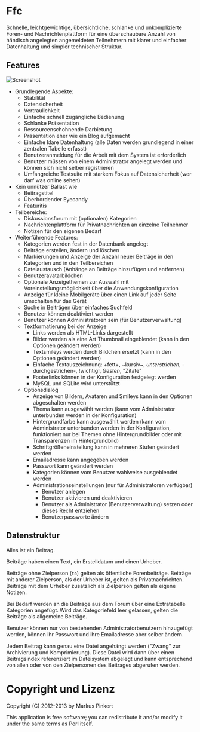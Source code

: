Ffc
===

Schnelle, leichtgewichtige, übersichtliche, schlanke und 
unkomplizierte Foren- und Nachrichtenplattform für eine 
überschaubare Anzahl von händisch angelegten angemeldeten 
Teilnehmern mit klarer und einfacher Datenhaltung und 
simpler technischer Struktur.  

Features
--------

![Screenshot](https://raw.github.com/4FriendsForum/Ffc/master/doc/Screenshot.png)

* Grundlegende Aspekte:
  * Stabilität
  * Datensicherheit
  * Vertraulichkeit
  * Einfache schnell zugängliche Bedienung
  * Schlanke Präsentation
  * Ressourcenschohnende Darbietung
  * Präsentation eher wie ein Blog aufgemacht
  * Einfache klare Datenhaltung (alle Daten werden grundlegend in einer zentralen Tabelle erfasst)
  * Benutzeranmeldung für die Arbeit mit dem System ist erforderlich
  * Benutzer müssen von einem Administrator angelegt werden und können sich nicht selber registrieren
  * Umfangreiche Testsuite mit starkem Fokus auf Datensicherheit (wer darf was online sehen)
* Kein unnützer Ballast wie 
  * Beitragstitel
  * Überbordender Eyecandy
  * Featuritis
* Teilbereiche:
  * Diskussionsforum mit (optionalen) Kategorien
  * Nachrichtenplattform für Privatnachrichten an einzelne Teilnehmer
  * Notizen für den eigenen Bedarf
* Weiterführende Features:
  * Kategorien werden fest in der Datenbank angelegt
  * Beiträge erstellen, ändern und löschen
  * Markierungen und Anzeige der Anzahl neuer Beiträge in den Kategorien und in den Teilbereichen
  * Dateiaustausch (Anhänge an Beiträge hinzufügen und entfernen)
  * Benutzeravatarbildchen
  * Optionale Anzeigethemen zur Auswahl mit Voreinstellungsmöglichkeit über die Anwendungskonfiguration
  * Anzeige für kleine Mobilgeräte über einen Link auf jeder Seite umschalten für das Gerät
  * Suche in Beiträgen über einfaches Suchfeld
  * Benutzer können deaktiviert werden
  * Benutzer können Administratoren sein (für Benutzerverwaltung)
  * Textformatierung bei der Anzeige
    * Links werden als HTML-Links dargestellt
    * Bilder werden als eine Art Thumbnail eingeblendet (kann in den Optionen geändert werden)
    * Textsmileys werden durch Bildchen ersetzt (kann in den Optionen geändert werden)
    * Einfache Textauszeichnung: +fett+, ~kursiv~, _unterstrichen_, -durchgestrichen-, !wichtig!, *Gesten*, "Zitate"
    * Footerlinks können in der Konfiguration festgelegt werden
    * MySQL und SQLite wird unterstützt
  * Optionsdialog
    * Anzeige von Bildern, Avataren und Smileys kann in den Optionen abgeschalten werden
    * Thema kann ausgewählt werden (kann vom Administrator unterbunden werden in der Konfiguration)
    * Hintergrundfarbe kann ausgewählt werden (kann vom Administrator unterbunden werden in der Konfiguration, funktioniert nur bei Themen ohne Hintergrundbilder oder mit Transparenzen im Hintergrundbild)
    * Schriftgrößeneinstellung kann in mehreren Stufen geändert werden
    * Emailadresse kann angegeben werden
    * Passwort kann geändert werden
    * Kategorien können vom Benutzer wahlweise ausgeblendet werden
    * Administrationseinstellungen (nur für Administratoren verfügbar)
      * Benutzer anlegen
      * Benutzer aktivieren und deaktivieren
      * Benutzer als Administrator (Benutzerverwaltung) setzen oder dieses Recht entziehen
      * Benutzerpassworte ändern

Datenstruktur
-------------

Alles ist ein Beitrag.

Beiträge haben einen Text, ein Erstelldatum und einen Urheber.

Beiträge ohne Zielperson (```to```) gelten als öffentliche Forenbeiträge.
Beiträge mit anderer Zielperson, als der Urheber ist, gelten als 
Privatnachrichten. Beiträge mit dem Urheber zusätzlich als Zielperson
gelten als eigene Notizen.

Bei Bedarf werden an die Beiträge aus dem Forum über eine Extratabelle
Kategorien angefügt. Wird das Kategoriefeld leer gelassen, gelten die
Beiträge als allgemeine Beiträge.

Benutzer können nur von bestehenden Administratorbenutzern hinzugefügt
werden, können ihr Passwort und ihre Emailadresse aber selber ändern.

Jedem Beitrag kann genau eine Datei angehängt werden ("Zwang" zur 
Archivierung und Komprimierung). Diese Datei wird dann über einen
Beitragsindex referenziert im Dateisystem abgelegt und kann entsprechend
von allen oder von den Zielpersonen des Beitrages abgerufen werden.

Copyright und Lizenz
====================

Copyright (C) 2012-2013 by Markus Pinkert

This application is free software; you can redistribute it and/or modify it under the same terms as Perl itself.

